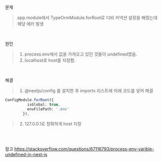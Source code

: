 문제
> app.module에서  TypeOrmModule.forRoot로 디비 커넥션 설정을 해줬는데 해당 에러 발생

<br>

원인
> 1. process.env에서 값을 가져오고 있던 것들이 undefined였음.
> 2. localhost로 host를 지정함.

<br>

해결
> 1. @nestjs/config 를 설치한 후 imports 리스트에 아래 코드를 넣어 해결
```ts
ConfigModule.forRoot({
          isGlobal: true,
          envFilePath: '.env'
        }),
```
> 2. 127.0.0.1로 정확하게 host 지정



<br>
<br>

참고 https://stackoverflow.com/questions/67116793/process-env-varible-undefined-in-nest-js
